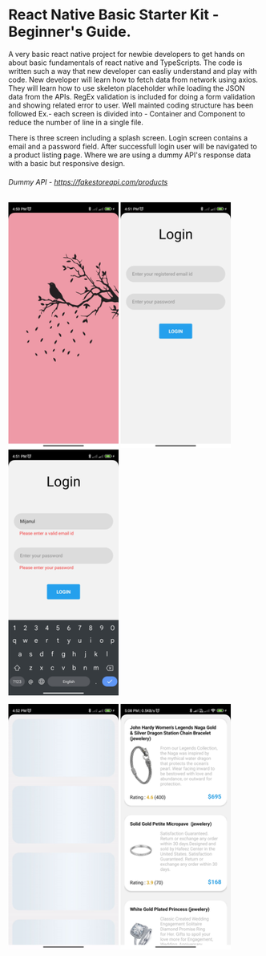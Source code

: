 # React Native Basic Starter Kit - Beginner's Guide.

A very basic react native project for newbie developers to get hands on about basic fundamentals of react native and TypeScripts. The code is written such a way that new developer can easliy understand and play with code. New developer will learn how to fetch data from network using axios. They will learn how to use skeleton placeholder while loading the JSON data from the APIs. RegEx validation is included for doing a form validation and showing related error to user.
Well mainted coding structure has been followed Ex.- each screen is divided into - Container and Component to reduce the number of line in a single file.


There is three screen including a splash screen. Login screen contains a email and a password field. After successfull login user will be navigated to a product listing page. Where we are using a dummy API's response data with a basic but responsive design.

###### Dummy API - https://fakestoreapi.com/products

<img src="Readme-source/0.jpg" width="220"/>                    <img src="Readme-source/1.jpg" width="220" />              <img src="Readme-source/2.jpg" width="220" />    


<img src="Readme-source/3.gif" width="220" />               <img src="Readme-source/4.jpg" width="220" />



